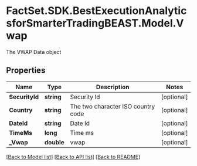 # FactSet.SDK.BestExecutionAnalyticsforSmarterTradingBEAST.Model.Vwap
The VWAP Data object

## Properties

Name | Type | Description | Notes
------------ | ------------- | ------------- | -------------
**SecurityId** | **string** | Security Id | [optional] 
**Country** | **string** | The two character ISO country code | [optional] 
**DateId** | **string** | Date Id | [optional] 
**TimeMs** | **long** | Time ms | [optional] 
**_Vwap** | **double** | vwap | [optional] 

[[Back to Model list]](../README.md#documentation-for-models) [[Back to API list]](../README.md#documentation-for-api-endpoints) [[Back to README]](../README.md)

